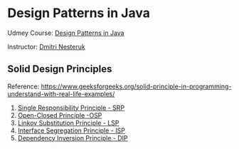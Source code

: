 # Design Patterns in Java

Udmey Course: [Design Patterns in Java](https://www.udemy.com/course/design-patterns-java/?couponCode=ST18MT62524)

Instructor: [Dmitri Nesteruk](https://www.udemy.com/course/design-patterns-java/?couponCode=ST18MT62524#instructor-1)

## Solid Design Principles

Reference: https://www.geeksforgeeks.org/solid-principle-in-programming-understand-with-real-life-examples/

1. [Single Responsibility Principle - SRP](/notes/design-principles/SRP.md)
2. [Open-Closed Principle -OSP](/notes/design-principles/OCP.md.md)
3. [Linkov Substitution Principle - LSP](/notes/design-principles/LSP.md)
4. [Interface Segregation Principle - ISP](/notes/design-principles/ISP.md)
5. [Dependency Inversion Principle - DIP](/notes/design-principles/DIP.md)
